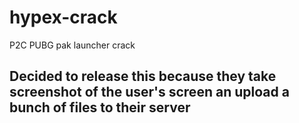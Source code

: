 # hypex-crack
P2C PUBG pak launcher crack

## Decided to release this because they take screenshot of the user's screen an upload a bunch of files to their server
